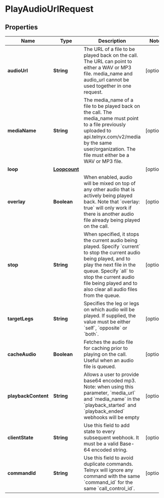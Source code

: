 

# PlayAudioUrlRequest


## Properties

| Name | Type | Description | Notes |
|------------ | ------------- | ------------- | -------------|
|**audioUrl** | **String** | The URL of a file to be played back on the call. The URL can point to either a WAV or MP3 file. media_name and audio_url cannot be used together in one request. |  [optional] |
|**mediaName** | **String** | The media_name of a file to be played back on the call. The media_name must point to a file previously uploaded to api.telnyx.com/v2/media by the same user/organization. The file must either be a WAV or MP3 file. |  [optional] |
|**loop** | [**Loopcount**](Loopcount.md) |  |  [optional] |
|**overlay** | **Boolean** | When enabled, audio will be mixed on top of any other audio that is actively being played back. Note that &#x60;overlay: true&#x60; will only work if there is another audio file already being played on the call. |  [optional] |
|**stop** | **String** | When specified, it stops the current audio being played. Specify &#x60;current&#x60; to stop the current audio being played, and to play the next file in the queue. Specify &#x60;all&#x60; to stop the current audio file being played and to also clear all audio files from the queue. |  [optional] |
|**targetLegs** | **String** | Specifies the leg or legs on which audio will be played. If supplied, the value must be either &#x60;self&#x60;, &#x60;opposite&#x60; or &#x60;both&#x60;. |  [optional] |
|**cacheAudio** | **Boolean** | Fetches the audio file for caching prior to playing on the call. Useful when an audio file is queued. |  [optional] |
|**playbackContent** | **String** | Allows a user to provide base64 encoded mp3. Note: when using this parameter, &#x60;media_url&#x60; and &#x60;media_name&#x60; in the &#x60;playback_started&#x60; and &#x60;playback_ended&#x60; webhooks will be empty |  [optional] |
|**clientState** | **String** | Use this field to add state to every subsequent webhook. It must be a valid Base-64 encoded string. |  [optional] |
|**commandId** | **String** | Use this field to avoid duplicate commands. Telnyx will ignore any command with the same &#x60;command_id&#x60; for the same &#x60;call_control_id&#x60;. |  [optional] |



